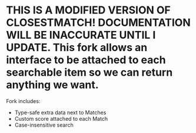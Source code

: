 # THIS IS A MODIFIED VERSION OF CLOSESTMATCH!  DOCUMENTATION WILL BE INACCURATE UNTIL I UPDATE.  This fork allows an interface to be attached to each searchable item so we can return anything we want.

Fork includes:

- Type-safe extra data next to Matches
- Custom score attached to each Match
- Case-insensitive search
